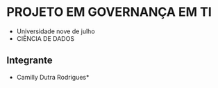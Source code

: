 #  PROJETO EM GOVERNANÇA EM TI

* Universidade nove de julho
* CIÊNCIA DE DADOS



## Integrante


*   Camilly Dutra Rodrigues*

